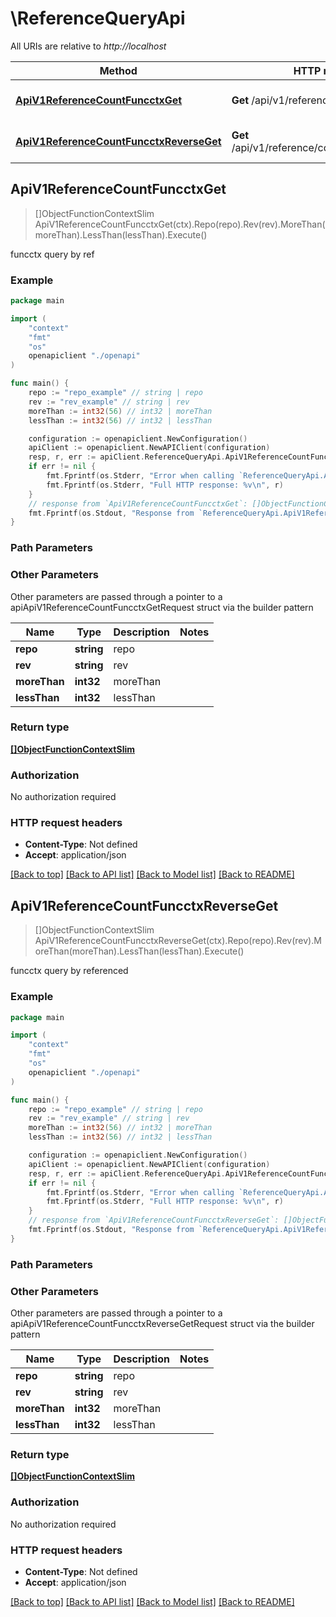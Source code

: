 # \ReferenceQueryApi

All URIs are relative to *http://localhost*

Method | HTTP request | Description
------------- | ------------- | -------------
[**ApiV1ReferenceCountFuncctxGet**](ReferenceQueryApi.md#ApiV1ReferenceCountFuncctxGet) | **Get** /api/v1/reference/count/funcctx | funcctx query by ref
[**ApiV1ReferenceCountFuncctxReverseGet**](ReferenceQueryApi.md#ApiV1ReferenceCountFuncctxReverseGet) | **Get** /api/v1/reference/count/funcctx/reverse | funcctx query by referenced



## ApiV1ReferenceCountFuncctxGet

> []ObjectFunctionContextSlim ApiV1ReferenceCountFuncctxGet(ctx).Repo(repo).Rev(rev).MoreThan(moreThan).LessThan(lessThan).Execute()

funcctx query by ref

### Example

```go
package main

import (
    "context"
    "fmt"
    "os"
    openapiclient "./openapi"
)

func main() {
    repo := "repo_example" // string | repo
    rev := "rev_example" // string | rev
    moreThan := int32(56) // int32 | moreThan
    lessThan := int32(56) // int32 | lessThan

    configuration := openapiclient.NewConfiguration()
    apiClient := openapiclient.NewAPIClient(configuration)
    resp, r, err := apiClient.ReferenceQueryApi.ApiV1ReferenceCountFuncctxGet(context.Background()).Repo(repo).Rev(rev).MoreThan(moreThan).LessThan(lessThan).Execute()
    if err != nil {
        fmt.Fprintf(os.Stderr, "Error when calling `ReferenceQueryApi.ApiV1ReferenceCountFuncctxGet``: %v\n", err)
        fmt.Fprintf(os.Stderr, "Full HTTP response: %v\n", r)
    }
    // response from `ApiV1ReferenceCountFuncctxGet`: []ObjectFunctionContextSlim
    fmt.Fprintf(os.Stdout, "Response from `ReferenceQueryApi.ApiV1ReferenceCountFuncctxGet`: %v\n", resp)
}
```

### Path Parameters



### Other Parameters

Other parameters are passed through a pointer to a apiApiV1ReferenceCountFuncctxGetRequest struct via the builder pattern


Name | Type | Description  | Notes
------------- | ------------- | ------------- | -------------
 **repo** | **string** | repo | 
 **rev** | **string** | rev | 
 **moreThan** | **int32** | moreThan | 
 **lessThan** | **int32** | lessThan | 

### Return type

[**[]ObjectFunctionContextSlim**](ObjectFunctionContextSlim.md)

### Authorization

No authorization required

### HTTP request headers

- **Content-Type**: Not defined
- **Accept**: application/json

[[Back to top]](#) [[Back to API list]](../README.md#documentation-for-api-endpoints)
[[Back to Model list]](../README.md#documentation-for-models)
[[Back to README]](../README.md)


## ApiV1ReferenceCountFuncctxReverseGet

> []ObjectFunctionContextSlim ApiV1ReferenceCountFuncctxReverseGet(ctx).Repo(repo).Rev(rev).MoreThan(moreThan).LessThan(lessThan).Execute()

funcctx query by referenced

### Example

```go
package main

import (
    "context"
    "fmt"
    "os"
    openapiclient "./openapi"
)

func main() {
    repo := "repo_example" // string | repo
    rev := "rev_example" // string | rev
    moreThan := int32(56) // int32 | moreThan
    lessThan := int32(56) // int32 | lessThan

    configuration := openapiclient.NewConfiguration()
    apiClient := openapiclient.NewAPIClient(configuration)
    resp, r, err := apiClient.ReferenceQueryApi.ApiV1ReferenceCountFuncctxReverseGet(context.Background()).Repo(repo).Rev(rev).MoreThan(moreThan).LessThan(lessThan).Execute()
    if err != nil {
        fmt.Fprintf(os.Stderr, "Error when calling `ReferenceQueryApi.ApiV1ReferenceCountFuncctxReverseGet``: %v\n", err)
        fmt.Fprintf(os.Stderr, "Full HTTP response: %v\n", r)
    }
    // response from `ApiV1ReferenceCountFuncctxReverseGet`: []ObjectFunctionContextSlim
    fmt.Fprintf(os.Stdout, "Response from `ReferenceQueryApi.ApiV1ReferenceCountFuncctxReverseGet`: %v\n", resp)
}
```

### Path Parameters



### Other Parameters

Other parameters are passed through a pointer to a apiApiV1ReferenceCountFuncctxReverseGetRequest struct via the builder pattern


Name | Type | Description  | Notes
------------- | ------------- | ------------- | -------------
 **repo** | **string** | repo | 
 **rev** | **string** | rev | 
 **moreThan** | **int32** | moreThan | 
 **lessThan** | **int32** | lessThan | 

### Return type

[**[]ObjectFunctionContextSlim**](ObjectFunctionContextSlim.md)

### Authorization

No authorization required

### HTTP request headers

- **Content-Type**: Not defined
- **Accept**: application/json

[[Back to top]](#) [[Back to API list]](../README.md#documentation-for-api-endpoints)
[[Back to Model list]](../README.md#documentation-for-models)
[[Back to README]](../README.md)

